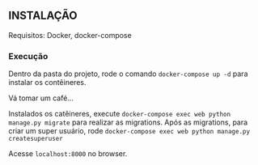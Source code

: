 ## INSTALAÇÃO

Requisitos: Docker, docker-compose

### Execução

Dentro da pasta do projeto, rode o comando `docker-compose up -d` para instalar os contêineres. 

Vá tomar um café...

Instalados os catêineres, execute `docker-compose exec web python manage.py migrate` para realizar as migrations. Após as migrations, para criar um super usuário, rode `docker-compose exec web python manage.py createsuperuser`

Acesse `localhost:8000` no browser.